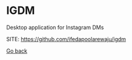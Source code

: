 # IGDM
 
 Desktop application for Instagram DMs
 
 SITE: https://github.com/ifedapoolarewaju/igdm

 [Go back](https://portable-linux-apps.github.io/apps.html)
